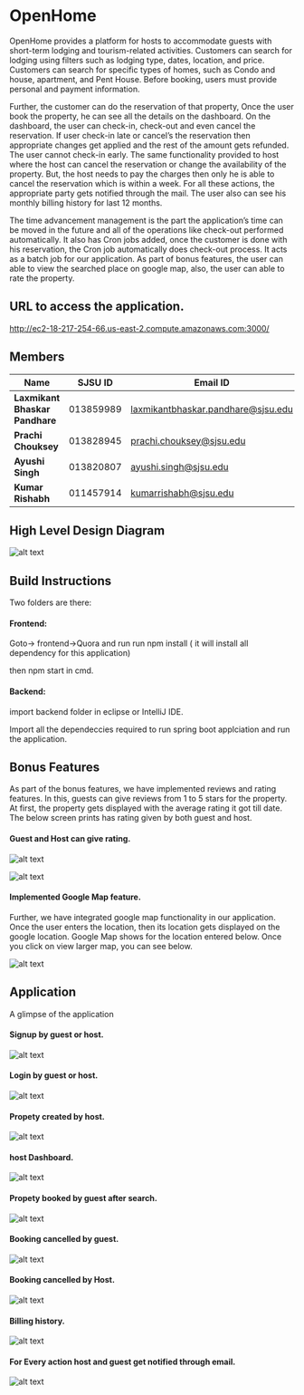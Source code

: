 # OpenHome 

OpenHome provides a platform for hosts to accommodate guests with short-term lodging and tourism-related activities. Customers can search for lodging using filters such as lodging type, dates, location, and price. Customers can search for specific types of homes, such as Condo and house, apartment, and Pent House. Before booking, users must provide personal and payment information.

Further, the customer can do the reservation of that property, Once the user book the property, he can see all the details on the dashboard. On the dashboard, the user can check-in, check-out and even cancel the reservation. If user check-in late or cancel’s the reservation then appropriate changes get applied and the rest of the amount gets refunded. The user cannot check-in early. The same functionality provided to host where the host can cancel the reservation or change the availability of the property. But, the host needs to pay the charges then only he is able to cancel the reservation which is within a week. For all these actions, the appropriate party gets notified through the mail. The user also can see his monthly billing history for last 12 months.

The time advancement management is the part the application’s time can be moved in the future and all of the operations like check-out performed automatically. It also has Cron jobs added, once the customer is done with his reservation, the Cron job automatically does check-out process. It acts as a batch job for our application. As part of bonus features, the user can able to view the searched place on google map, also, the user can able to rate the property.

## URL to access the application.
   http://ec2-18-217-254-66.us-east-2.compute.amazonaws.com:3000/

## Members 

   | Name                           | SJSU ID    |             Email ID                  | 
   |--------------------------------|------------|---------------------------------------|
   | **Laxmikant Bhaskar Pandhare** | 013859989  |  laxmikantbhaskar.pandhare@sjsu.edu   |
   | **Prachi Chouksey**            | 013828945  |     prachi.chouksey@sjsu.edu          |
   | **Ayushi Singh**               | 013820807  |      ayushi.singh@sjsu.edu            | 
   | **Kumar Rishabh**              | 011457914  |      kumarrishabh@sjsu.edu            |
   

## High Level Design Diagram
![alt text](https://github.com/kumarrishabh0289/airbnb/blob/laxmikant_new/images/High%20Level%20Design%20Diagram.png)

## Build Instructions

Two folders are there: 

#### Frontend: 

Goto-> frontend->Quora and run run npm install ( it will install all dependency for this application) 

then npm start in cmd. 

#### Backend: 

import backend folder in eclipse or IntelliJ IDE. 

Import all the dependeccies required to run spring boot applciation and run the application.

## Bonus Features

As part of the bonus features, we have implemented reviews and rating features. In this, guests can give reviews from 1 to 5 stars for the property. At first, the property gets displayed with the average rating it got till date. The below screen prints has rating given by both guest and host. 

#### Guest and Host can give rating.

![alt text](https://github.com/kumarrishabh0289/airbnb/blob/laxmikant_new/images/Bonus%20Features.png)

![alt text](https://github.com/kumarrishabh0289/airbnb/blob/laxmikant_new/images/host%20side%20rating.png)

#### Implemented Google Map feature.

Further, we have integrated google map functionality in our application. Once the user enters the location, then its location gets displayed on the google location. Google Map shows for the location entered below. Once you click on view larger map, you can see below.

![alt text](https://github.com/kumarrishabh0289/airbnb/blob/laxmikant_new/images/Map.png)

## Application
A glimpse of the application

#### Signup by guest or host.

![alt text](https://github.com/kumarrishabh0289/airbnb/blob/laxmikant_new/images/signup.png)

#### Login by guest or host.

![alt text](https://github.com/kumarrishabh0289/airbnb/blob/laxmikant_new/images/login.png)

#### Propety created by host.

![alt text](https://github.com/kumarrishabh0289/airbnb/blob/laxmikant_new/images/Home%20creation.png)

#### host Dashboard.

![alt text](https://github.com/kumarrishabh0289/airbnb/blob/laxmikant_new/images/created%20home.png)

#### Propety booked by guest after search.

![alt text](https://github.com/kumarrishabh0289/airbnb/blob/laxmikant_new/images/home%20booking.png)

#### Booking cancelled by guest.

![alt text](https://github.com/kumarrishabh0289/airbnb/blob/laxmikant_new/images/cancel%20by%20guest.png)

#### Booking cancelled by Host.

![alt text](https://github.com/kumarrishabh0289/airbnb/blob/laxmikant_new/images/Cancel%20by%20host.png)

#### Billing history.

![alt text](https://github.com/kumarrishabh0289/airbnb/blob/laxmikant_new/images/billing%20history.png)

#### For Every action host and guest get notified through email.

![alt text](https://github.com/kumarrishabh0289/airbnb/blob/laxmikant_new/images/email%20notification.png)
